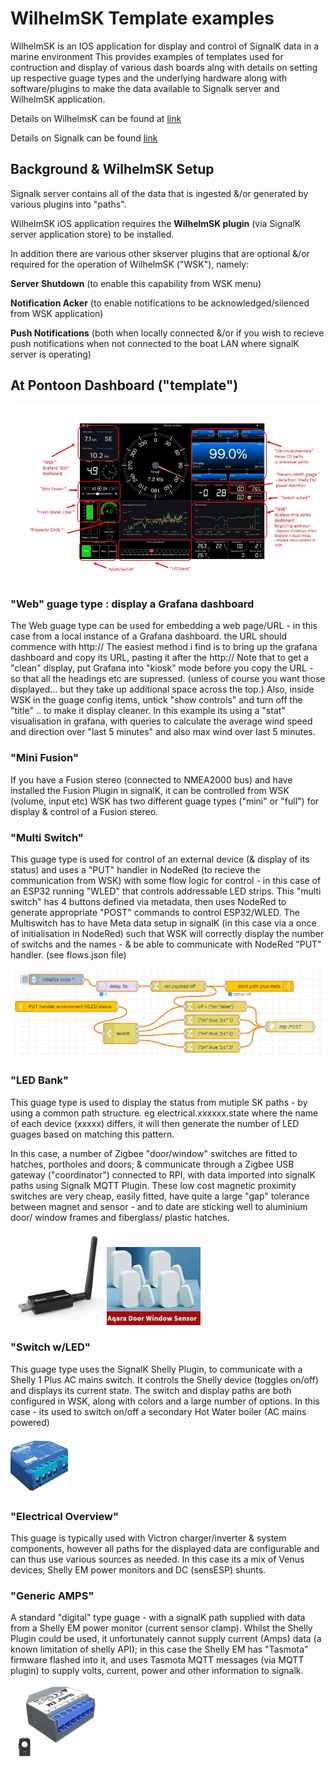 # WilhelmSK Template examples

WilhelmSK is an IOS application for display and control of SignalK data in a marine environment
This provides examples of templates used for contruction and display of various dash boards
alng with details on setting up respective guage types and the underlying hardware along with
software/plugins to make the data available to Signalk server and WilhelmSK application.

Details on WilhelmsK can be found at
[link](http://wilhelmsk.com)

Details on Signalk can be found
[link](http://github.com/SignalK)

## Background & WilhelmSK Setup

Signalk server contains all of the data that is ingested &/or generated by various plugins into "paths".

WilhelmSK iOS application requires the **WilhelmSK plugin** (via SignalK server application store) to be installed.

In addition there are various other skserver plugins that are optional &/or required for the operation of WilhelmSK ("WSK"), namely:

**Server Shutdown** (to enable this capability from WSK menu)

**Notification Acker** (to enable notifications to be acknowledged/silenced from WSK application)

**Push Notifications** (both when locally connected &/or if you wish to recieve push notifications when not connected to the boat LAN where signalK server is operating)

## At Pontoon Dashboard ("template")

![image](https://github.com/gregsyoung/WilhelmSK/blob/main/wsk_dash_1_annotate.jpg)

### "Web" guage type : display a Grafana dashboard

The Web guage type can be used for embedding a web page/URL - in this case from a local instance of a Grafana dashboard.
the URL should commence with http://
The easiest method i find is to bring up the grafana dashboard and copy its URL, pasting it after the http://
Note that to get a "clean" display, put Grafana into "kiosk" mode before you copy the URL - so that all the headings etc are supressed. (unless of course you want those displayed... but they take up additional space across the top.)
Also, inside WSK in the guage config items, untick "show controls" and turn off the "title" .. to make it display cleaner.
In this example its using a "stat" visualisation in grafana, with queries to calculate the average wind speed and direction over "last 5 minutes" and also max wind over last 5 minutes.

### "Mini Fusion"

If you have a Fusion stereo (connected to NMEA2000 bus) and have installed the Fusion Plugin in signalK,
it can be controlled from WSK (volume, input etc)
WSK has two different guage types ("mini" or "full") for display & control of a Fusion stereo.

### "Multi Switch"

This guage type is used for control of an external device (& display of its status) and uses a "PUT" handler in NodeRed (to recieve the communication from WSK) with some flow logic for control - in this case of an ESP32 running "WLED" that controls addressable LED strips.
This "multi switch" has 4 buttons defined via metadata, then uses NodeRed to generate appropriate "POST" commands to control ESP32/WLED.
The Multiswitch has to have Meta data setup in signalK (in this case via a once of initialisation in NodeRed) such that WSK will correctly display the number of switchs and the names - & be able to communicate with NodeRed "PUT" handler.  (see flows.json file)

![image](https://github.com/gregsyoung/WilhelmSK/blob/main/nodered%20flow%20pic.JPG)

### "LED Bank"

This guage type is used to display the status from mutiple SK paths - by using a common path structure.
eg electrical.xxxxxx.state
where the name of each device (xxxxx) differs, it will then generate the number of LED guages based on matching  this pattern.

In this case, a number of Zigbee "door/window" switches are fitted to hatches, portholes and doors; & communicate through a Zigbee USB gateway ("coordinator")  connected to RPI, with data imported into signalK paths using Signalk MQTT Plugin.
These low cost magnetic proximity switches are very cheap, easily fitted, have quite a large "gap" tolerance between magnet and sensor - and to date are sticking well to aluminium door/ window frames and fiberglass/ plastic hatches.

![image](https://github.com/gregsyoung/WilhelmSK/blob/main/zigbee%20coordinator.jpg)
![image](https://github.com/gregsyoung/WilhelmSK/blob/main/aqara%20door%20window%20sensor.jpg)

### "Switch w/LED"

This guage type uses the SignalK Shelly Plugin, to communicate with a Shelly 1 Plus AC mains switch.
It controls the Shelly device (toggles on/off) and displays its current state. The switch and display paths are both configured in WSK, along with colors and a large number of options.
In this case - its used to switch on/off a secondary Hot Water boiler (AC mains powered)

![image](https://github.com/gregsyoung/WilhelmSK/blob/main/shelly%20one%20plus.jpg)

### "Electrical Overview"

This guage is typically used with Victron charger/inverter & system components, however all paths for the displayed data are configurable and can thus use various sources as needed.
In this case its a mix of Venus devices, Shelly EM power monitors and DC (sensESP) shunts.

### "Generic AMPS"

A standard "digital" type guage - with a signalK path supplied with data from a Shelly EM power monitor (current sensor clamp). Whilst the Shelly Plugin could be used, it unfortunately cannot supply current (Amps) data (a known limitation of shelly API); in this case the Shelly EM has "Tasmota" firmware flashed into it, and uses Tasmota MQTT messages (via MQTT plugin) to supply volts, current, power and other information to signalk.
![image](https://github.com/gregsyoung/WilhelmSK/blob/main/shelly%20EM.jpg)
### 